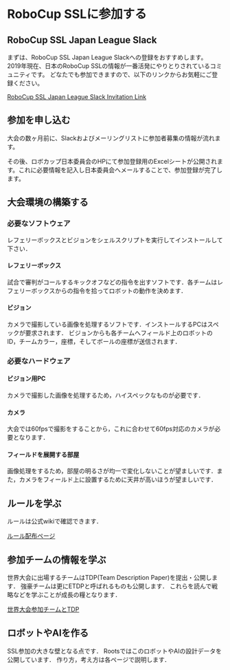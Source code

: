 # RoboCup SSLに参加する

## RoboCup SSL Japan League Slack

まずは、RoboCup SSL Japan League Slackへの登録をおすすめします。  
2019年現在、日本のRoboCup SSLの情報が一番活発にやりとりされているコミュニティです。
どなたでも参加できますので、以下のリンクからお気軽にご登録ください。

[RoboCup SSL Japan League Slack Invitation Link](https://join.slack.com/t/robocup-ssl-japan/shared_invite/enQtMzU5ODI5MzE4MzU4LWFmNWI4OGYzNjJkNGQ1NGNlOTA3ZGE4MzFkNmVkZGMyMjczMWZhODlmZDY3YjA3OWJhZDdiNGU4MGU0Y2MxMjM)

## 参加を申し込む

大会の数ヶ月前に、Slackおよびメーリングリストに参加者募集の情報が流れます。

その後、ロボカップ日本委員会のHPにて参加登録用のExcelシートが公開されます。これに必要情報を記入し日本委員会へメールすることで、参加登録が完了します。

## 大会環境の構築する

###	必要なソフトウェア

レフェリーボックスとビジョンをシェルスクリプトを実行してインストールして下さい．

#### レフェリーボックス

試合で審判がコールするキックオフなどの指令を出すソフトです．各チームはレフェリーボックスからの指令を拾ってロボットの動作を決めます．

#### ビジョン

カメラで撮影している画像を処理するソフトです．インストールするPCはスペックが要求されます．
ビジョンからも各チームへフィールド上のロボットのID，チームカラー，座標，そしてボールの座標が送信されます．

###	必要なハードウェア

#### ビジョン用PC

カメラで撮影した画像を処理するため，ハイスペックなものが必要です．

#### カメラ

大会では60fpsで撮影をすることから，これに合わせて60fps対応のカメラが必要となります．

#### フィールドを展開する部屋

画像処理をするため，部屋の明るさが均一で変化しないことが望ましいです．また，カメラをフィールド上に設置するために天井が高いほうが望ましいです．

## ルールを学ぶ

ルールは公式wikiで確認できます．

[ルール配布ページ](https://ssl.robocup.org/rules/)

## 参加チームの情報を学ぶ

世界大会に出場するチームはTDP(Team Description Paper)を提出・公開します．
強豪チームは更にETDPと呼ばれるものも公開します．
これらを読んで戦略などを学ぶことが成長の糧となります．

[世界大会参加チームとTDP](http://wiki.robocup.org/Small_Size_League/Teams)

## ロボットやAIを作る

SSL参加の大きな壁となる点です．
RootsではこのロボットやAIの設計データを公開しています．
作り方，考え方は各ページで説明します．

